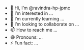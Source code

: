 - 👋 Hi, I’m @ravindra-hp-jpmc
- 👀 I’m interested in ...
- 🌱 I’m currently learning ...
- 💞️ I’m looking to collaborate on ...
- 📫 How to reach me ...
- 😄 Pronouns: ...
- ⚡ Fun fact: ...

<!---
ravindra-hp-jpmc/ravindra-hp-jpmc is a ✨ special ✨ repository because its `README.md` (this file) appears on your GitHub profile.
You can click the Preview link to take a look at your changes.
--->
